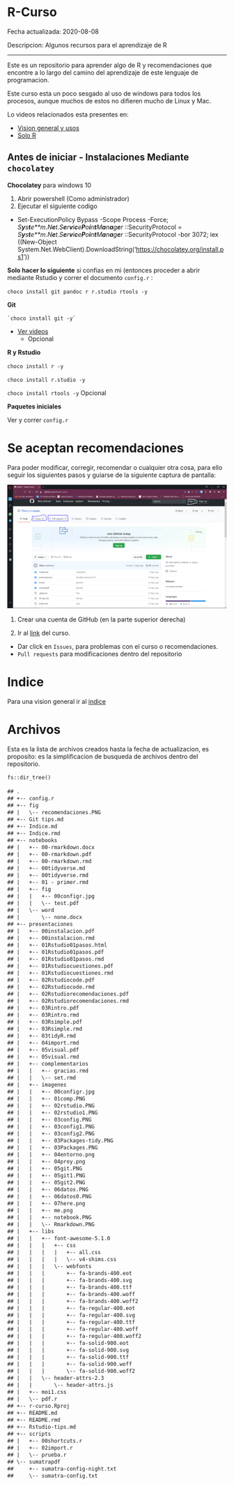 
R-Curso
=======

Fecha actualizada: 2020-08-08

Descripcion: Algunos recursos para el aprendizaje de R

------------------------------------------------------------------------

Este es un repositorio para aprender algo de R y recomendaciones que
encontre a lo largo del camino del aprendizaje de este lenguaje de
programacion.

Este curso esta un poco sesgado al uso de windows para todos los
procesos, aunque muchos de estos no difieren mucho de Linux y Mac.

Lo videos relacionados esta presentes en:

-   [Vision general y
    usos](https://www.youtube.com/playlist?list=PLDVZfi7ztrg5RU6xmgceV4MJ9YlE7oele)
-   [Solo
    R](https://www.youtube.com/playlist?list=PLDVZfi7ztrg6Ob825jQ6AEYGUceKHg_fY)

Antes de iniciar - Instalaciones Mediante `chocolatey`
------------------------------------------------------

**Chocolatey** para windows 10

1.  Abrir powershell (Como administrador)
2.  Ejecutar el siguiente codigo

-   Set-ExecutionPolicy Bypass -Scope Process -Force;
    *S**y**s**t**e**m*.*N**e**t*.*S**e**r**v**i**c**e**P**o**i**n**t**M**a**n**a**g**e**r*
    ::SecurityProtocol =
    *S**y**s**t**e**m*.*N**e**t*.*S**e**r**v**i**c**e**P**o**i**n**t**M**a**n**a**g**e**r*
    ::SecurityProtocol -bor 3072; iex ((New-Object
    System.Net.WebClient).DownloadString(‘<a href="https://chocolatey.org/install.ps1" class="uri">https://chocolatey.org/install.ps1</a>’))

**Solo hacer lo siguiente** si confias en mi (entonces proceder a abrir
mediante Rstudio y correr el documento `config.r` :

`choco install git pandoc r r.studio rtools -y`

**Git**

    `choco install git -y`

-   [Ver
    videos](https://www.youtube.com/playlist?list=PLmUnyBCRHkvUPkrsseI1SmMtYgfc-f8Kn)
    -   Opcional

**R y Rstudio**

`choco install r -y`

`choco install r.studio -y`

`choco install rtools -y` Opcional

**Paquetes iniciales**

Ver y correr `config.r`

Se aceptan recomendaciones
==========================

Para poder modificar, corregir, recomendar o cualquier otra cosa, para
ello seguir los siguientes pasos y guiarse de la siguiente captura de
pantalla:

![](fig/recomendaciones.png)

1.  Crear una cuenta de GitHub (en la parte superior derecha)

2.  Ir al [link](https://github.com/TJhon/r-curso) del curso.

-   Dar click en `Issues`, para problemas con el curso o
    recomendaciones.
-   `Pull requests` para modificaciones dentro del repositorio

Indice
======

Para una vision general ir al
[indice](https://github.com/TJhon/r-curso/blob/master/Indice.md)

Archivos
========

Esta es la lista de archivos creados hasta la fecha de actualizacion, es
proposito: es la simplificacion de busqueda de archivos dentro del
repositorio.

    fs::dir_tree()

    ## .
    ## +-- config.r
    ## +-- fig
    ## |   \-- recomendaciones.PNG
    ## +-- Git tips.md
    ## +-- Indice.md
    ## +-- Indice.rmd
    ## +-- notebooks
    ## |   +-- 00-rmarkdown.docx
    ## |   +-- 00-rmarkdown.pdf
    ## |   +-- 00-rmarkdown.rmd
    ## |   +-- 00tidyverse.md
    ## |   +-- 00tidyverse.rmd
    ## |   +-- 01 - primer.rmd
    ## |   +-- fig
    ## |   |   +-- 00configr.jpg
    ## |   |   \-- test.pdf
    ## |   \-- word
    ## |       \-- none.docx
    ## +-- presentaciones
    ## |   +-- 00instalacion.pdf
    ## |   +-- 00instalacion.rmd
    ## |   +-- 01Rstudio01pasos.html
    ## |   +-- 01Rstudio01pasos.pdf
    ## |   +-- 01Rstudio01pasos.rmd
    ## |   +-- 01Rstudiocuestiones.pdf
    ## |   +-- 01Rstudiocuestiones.rmd
    ## |   +-- 02Rstudiocode.pdf
    ## |   +-- 02Rstudiocode.rmd
    ## |   +-- 02Rstudiorecomendaciones.pdf
    ## |   +-- 02Rstudiorecomendaciones.rmd
    ## |   +-- 03Rintro.pdf
    ## |   +-- 03Rintro.rmd
    ## |   +-- 03Rsimple.pdf
    ## |   +-- 03Rsimple.rmd
    ## |   +-- 03tidyR.rmd
    ## |   +-- 04import.rmd
    ## |   +-- 05visual.pdf
    ## |   +-- 05visual.rmd
    ## |   +-- complementarios
    ## |   |   +-- gracias.rmd
    ## |   |   \-- set.rmd
    ## |   +-- imagenes
    ## |   |   +-- 00configr.jpg
    ## |   |   +-- 01comp.PNG
    ## |   |   +-- 02rstudio.PNG
    ## |   |   +-- 02rstudio1.PNG
    ## |   |   +-- 03config.PNG
    ## |   |   +-- 03config1.PNG
    ## |   |   +-- 03config2.PNG
    ## |   |   +-- 03Packages-tidy.PNG
    ## |   |   +-- 03Packages.PNG
    ## |   |   +-- 04entorno.png
    ## |   |   +-- 04proy.png
    ## |   |   +-- 05git.PNG
    ## |   |   +-- 05git1.PNG
    ## |   |   +-- 05git2.PNG
    ## |   |   +-- 06datos.PNG
    ## |   |   +-- 06datos0.PNG
    ## |   |   +-- 07here.png
    ## |   |   +-- me.png
    ## |   |   +-- notebook.PNG
    ## |   |   \-- Rmarkdown.PNG
    ## |   +-- libs
    ## |   |   +-- font-awesome-5.1.0
    ## |   |   |   +-- css
    ## |   |   |   |   +-- all.css
    ## |   |   |   |   \-- v4-shims.css
    ## |   |   |   \-- webfonts
    ## |   |   |       +-- fa-brands-400.eot
    ## |   |   |       +-- fa-brands-400.svg
    ## |   |   |       +-- fa-brands-400.ttf
    ## |   |   |       +-- fa-brands-400.woff
    ## |   |   |       +-- fa-brands-400.woff2
    ## |   |   |       +-- fa-regular-400.eot
    ## |   |   |       +-- fa-regular-400.svg
    ## |   |   |       +-- fa-regular-400.ttf
    ## |   |   |       +-- fa-regular-400.woff
    ## |   |   |       +-- fa-regular-400.woff2
    ## |   |   |       +-- fa-solid-900.eot
    ## |   |   |       +-- fa-solid-900.svg
    ## |   |   |       +-- fa-solid-900.ttf
    ## |   |   |       +-- fa-solid-900.woff
    ## |   |   |       \-- fa-solid-900.woff2
    ## |   |   \-- header-attrs-2.3
    ## |   |       \-- header-attrs.js
    ## |   +-- moi1.css
    ## |   \-- pdf.r
    ## +-- r-curso.Rproj
    ## +-- README.md
    ## +-- README.rmd
    ## +-- Rstudio-tips.md
    ## +-- scripts
    ## |   +-- 00shortcuts.r
    ## |   +-- 02import.r
    ## |   \-- prueba.r
    ## \-- sumatrapdf
    ##     +-- sumatra-config-night.txt
    ##     \-- sumatra-config.txt
